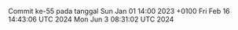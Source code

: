 Commit ke-55 pada tanggal Sun Jan 01 14:00 2023 +0100
Fri Feb 16 14:43:06 UTC 2024
Mon Jun  3 08:31:02 UTC 2024

